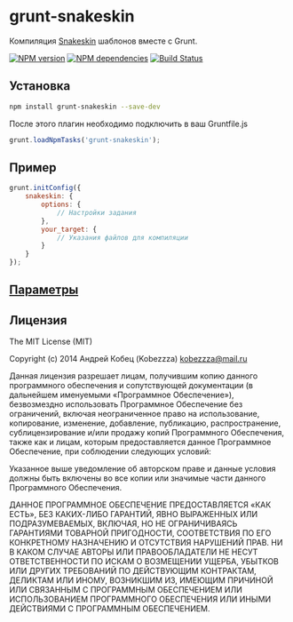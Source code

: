 # grunt-snakeskin

Компиляция [Snakeskin](https://github.com/kobezzza/Snakeskin) шаблонов вместе с Grunt.

[![NPM version](https://badge.fury.io/js/grunt-snakeskin.svg)](http://badge.fury.io/js/grunt-snakeskin)
[![NPM dependencies](https://david-dm.org/kobezzza/grunt-snakeskin.png)](https://david-dm.org/kobezzza/grunt-snakeskin)
[![Build Status](https://travis-ci.org/kobezzza/grunt-snakeskin.svg?branch=master)](https://travis-ci.org/kobezzza/grunt-snakeskin)

## Установка

```bash
npm install grunt-snakeskin --save-dev
```

После этого плагин необходимо подключить в ваш Gruntfile.js

```js
grunt.loadNpmTasks('grunt-snakeskin');
```

## Пример

```js
grunt.initConfig({
	snakeskin: {
		options: {
			// Настройки задания
		},
		your_target: {
			// Указания файлов для компиляции
		}
	}
});
```

## [Параметры](https://github.com/kobezzza/Snakeskin/wiki/compile#opt_params)

## Лицензия

The MIT License (MIT)

Copyright (c) 2014 Андрей Кобец (Kobezzza) <kobezzza@mail.ru>

Данная лицензия разрешает лицам, получившим копию данного программного обеспечения и
сопутствующей документации (в дальнейшем именуемыми «Программное Обеспечение»),
безвозмездно использовать Программное Обеспечение без ограничений, включая неограниченное право на использование,
копирование, изменение, добавление, публикацию, распространение, сублицензирование и/или
продажу копий Программного Обеспечения, также как и лицам, которым предоставляется данное
Программное Обеспечение, при соблюдении следующих условий:

Указанное выше уведомление об авторском праве и данные условия должны быть включены во все копии или
значимые части данного Программного Обеспечения.

ДАННОЕ ПРОГРАММНОЕ ОБЕСПЕЧЕНИЕ ПРЕДОСТАВЛЯЕТСЯ «КАК ЕСТЬ», БЕЗ КАКИХ-ЛИБО ГАРАНТИЙ, ЯВНО ВЫРАЖЕННЫХ ИЛИ ПОДРАЗУМЕВАЕМЫХ,
ВКЛЮЧАЯ, НО НЕ ОГРАНИЧИВАЯСЬ ГАРАНТИЯМИ ТОВАРНОЙ ПРИГОДНОСТИ, СООТВЕТСТВИЯ ПО ЕГО КОНКРЕТНОМУ НАЗНАЧЕНИЮ И
ОТСУТСТВИЯ НАРУШЕНИЙ ПРАВ. НИ В КАКОМ СЛУЧАЕ АВТОРЫ ИЛИ ПРАВООБЛАДАТЕЛИ НЕ НЕСУТ ОТВЕТСТВЕННОСТИ ПО ИСКАМ О
ВОЗМЕЩЕНИИ УЩЕРБА, УБЫТКОВ ИЛИ ДРУГИХ ТРЕБОВАНИЙ ПО ДЕЙСТВУЮЩИМ КОНТРАКТАМ, ДЕЛИКТАМ ИЛИ ИНОМУ, ВОЗНИКШИМ ИЗ,
ИМЕЮЩИМ ПРИЧИНОЙ ИЛИ СВЯЗАННЫМ С ПРОГРАММНЫМ ОБЕСПЕЧЕНИЕМ ИЛИ ИСПОЛЬЗОВАНИЕМ ПРОГРАММНОГО ОБЕСПЕЧЕНИЯ ИЛИ
ИНЫМИ ДЕЙСТВИЯМИ С ПРОГРАММНЫМ ОБЕСПЕЧЕНИЕМ.
